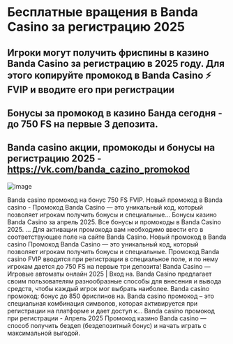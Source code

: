 # Бесплатные вращения в Banda Casino за регистрацию 2025

## Игроки могут получить фриспины в казино Banda Casino за регистрацию в 2025 году. Для этого копируйте промокод в Banda Casino ⚡️ FVIP и вводите его при регистрации

## Бонусы за промокод в казино Банда сегодня - до 750 FS на первые 3 депозита.

## Banda casino акции, промокоды и бонусы на регистрацию 2025 - https://vk.com/banda_cazino_promokod 


![image](https://github.com/user-attachments/assets/3e117ba3-3eae-41d9-b289-b9a6138185a9)


Banda casino промокод на бонус 750 FS FVIP. Новый промокод в Banda casino - Промокод Banda Casino — это уникальный код, который позволяет игрокам получить бонусы и специальные...
Бонусы казино Banda Casino за апрель 2025. Все бонусы и промокоды в Banda Casino 2025. ... Для активации промокода вам необходимо ввести его в соответствующее поле на сайте Banda Casino. Новый промокод в Banda casino Промокод Banda Casino — это уникальный код, который позволяет игрокам получить бонусы и специальные. Промокод Banda casino FVIP вводится при регистрации в специальное поле, и по нему игрокам дается до 750 FS на первые три депозита! Banda Casino — Игровые автоматы онлайн 2025 | Вход на. Banda Casino предлагает своим пользователям разнообразные способы для внесения и вывода средств, чтобы каждый игрок мог выбрать наиболее. Banda casino промокод: бонус до 850 фриспинов на. Banda casino промокод – это специальная комбинация символов, которая активируется при регистрации на платформе и дает доступ к...
Banda casino промокод при регистрации - Апрель 2025 Промокод казино Banda casino — способ получить бездеп (бездепозитный бонус) и начать играть с максимальной выгодой.
